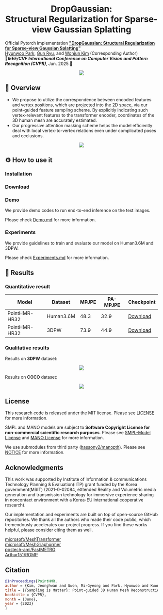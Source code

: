 <h1 align="center">DropGaussian:<br>Structural Regularization for Sparse-view Gaussian Splatting</h1>


Official Pytorch implementation [**"DropGaussian: Structural Regularization for Sparse-view Gaussian Splatting"**](https://arxiv.org/abs/2304.09502v1) <br>
[Hyunwoo Park](https://github.com/HWP97?tab=repositories), [Gun Ryu](https://github.com/jerry-ryu), and [Wonjun Kim](https://sites.google.com/view/dcvl/team/professor) (Corresponding Author) <br>
🎸***IEEE/CVF International Conference on Computer Vision and Pattern Recognition (CVPR)***, Jun. 2025.🎸

<p align="center"><img src='documents/fig1.jpg'></p>

## :eyes: Overview 
- We propose to utilize the correspondence between encoded features and vertex positions, which are projected into the 2D space, via our point-guided feature sampling scheme. By explicitly indicating such vertex-relevant features to the transformer encoder, coordinates of the 3D human mesh are accurately estimated.
- Our progressive attention masking scheme helps the model efficiently deal with local vertex-to-vertex relations even under complicated poses and occlusions.

<p align="center"><img src='documents/fig2.jpg'></p>


## :gear: How to use it 
<!--

_This section will be released soon!_

 -->

### Installation

<!--

_This section will be released soon!_

 -->

### Download

<!--

_This section will be released soon!_

 -->

### Demo

We provide demo codes to run end-to-end inference on the test images. </br>

Please check [Demo.md](documents/Demo.md) for more information.

### Experiments

We provide guidelines to train and evaluate our model on Human3.6M and 3DPW. </br>

Please check [Experiments.md](documents/Experiments.md) for more information.


## :page_with_curl: Results 

### Quantitative result
| Model                        | Dataset   | MPJPE | PA-MPJPE | Checkpoint            |
| ---------------------------- | --------- | ----- | -------- | --------------- |
| PointHMR-HR32                | Human3.6M |48.3   | 32.9     | [Download](https://drive.google.com/file/d/1Np8SAEFEou2HcfDYH7b1a4rjLI1GnwVQ/view?usp=sharing)|
| PointHMR-HR32                | 3DPW      |73.9   | 44.9     | [Download]()|

### Qualitative results

Results on **3DPW** dataset:

<p align="center"><img src='documents/fig3.jpg'></p>

Results on **COCO** dataset:

<p align="center"><img src='documents/fig4.jpg'></p>

## License

This research code is released under the MIT license. Please see [LICENSE](LICENSE) for more information.

SMPL and MANO models are subject to **Software Copyright License for non-commercial scientific research purposes**. Please see [SMPL-Model License](https://smpl.is.tue.mpg.de/modellicense.html) and [MANO License](https://mano.is.tue.mpg.de/license.html) for more information.

We use submodules from third party ([hassony2/manopth](https://github.com/hassony2/manopth)). Please see [NOTICE](documents/NOTICE.md) for more information.


## Acknowledgments
This work was supported by Institute of Information \& communications Technology Planning \& Evaluation(IITP) grant funded by the Korea government(MSIT) (2021-0-02084, eXtended Reality and Volumetric media generation and transmission technology for immersive experience sharing in noncontact environment with a Korea-EU international cooperative research).

Our implementation and experiments are built on top of open-source GitHub repositories. We thank all the authors who made their code public, which tremendously accelerates our project progress. If you find these works helpful, please consider citing them as well.

[microsoft/MeshTransformer](https://github.com/microsoft/MeshTransformer)  </br>
[microsoft/MeshGraphormer](https://github.com/microsoft/MeshGraphormer)  </br>
[postech-ami/FastMETRO](https://github.com/postech-ami/FastMETRO)  </br>
[Arthur151/ROMP](https://github.com/Arthur151/ROMP)  </br>



## Citation
```bibtex
@InProceedings{PointHMR,
author = {Kim, Jeonghwan and Gwon, Mi-Gyeong and Park, Hyunwoo and Kwon, Hyukmin and Um, Gi-Mun and Kim, Wonjun},
title = {{Sampling is Matter}: Point-guided 3D Human Mesh Reconstruction},
booktitle = {CVPR},
month = {June},
year = {2023}
}
```
<!--
## License
 -->
